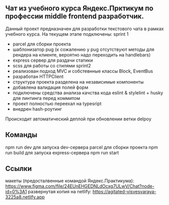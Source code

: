 ## Чат из учебного курса Яндекс.Прктикум по профессии middle frontend разработчик.
Данный проект предназначен для разработки текстового чата в рамках учебного курса. 
На текущем этапе подключены:
sprint 1
- parcel для сборки проекта
- шаблонизатор pug (к сожалению у pug отсутствуют методы для рендера на клиенте, вероятно надо переходить на handlebars)
- express сервер для раздачи статики
- scss для работы со стилями 
sprint2
- реализован подход MVC и собстевнные классы Block, EventBus
- разработан HTTPClient 
- структура проекта разделена на независимые компоненты
- добавлена валидация полей форм
- подключены средства анализа качства кода eslint & stylelint + husky для линтинга перед коммитом
- проект полностью переехал на typesript
- внедрен hash-роутинг

Происходит автоматический деплой при обновлении ветки delpoy
## Команды
npm run dev для запуска dev-сервера parcel
для сборки проекта npm run build
для запуска express-сервера npm run start

## Ссылки
макеты (предосталвенные командой Яндекс.Практикума): https://www.figma.com/file/24EUnEHGEDNLdOcxg7ULwV/Chat?node-id=0%3A1 
развернутая копия на netlify: https://agitated-visvesvaraya-3225a8.netlify.app 
